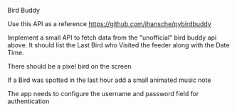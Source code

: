 Bird Buddy

Use this API as a reference
https://github.com/jhansche/pybirdbuddy

Implement a small API to fetch data from the "unofficial" bird buddy api above.
It should list the Last Bird who Visited the feeder along with the Date Time.

There should be a pixel bird on the screen

If a Bird was spotted in the last hour add a small animated music note

The app needs to configure the username and password field for authentication

